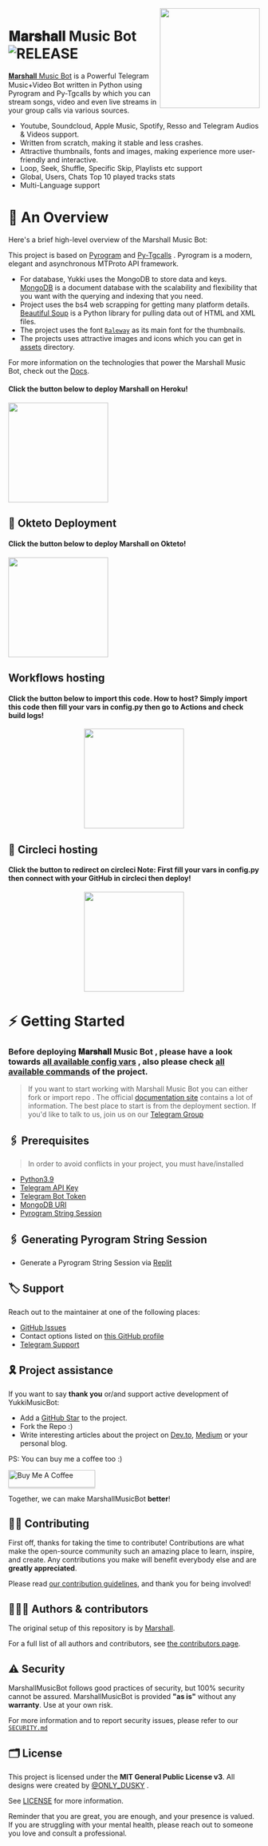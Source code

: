<img src="https://telegra.ph/file/c278436d2e276415a69f2.png" align="right" width="200" height="200"/>

# 𝐌𝐚𝐫𝐬𝐡𝐚𝐥𝐥 Music Bot <img src="https://img.shields.io/github/v/release/TeamYukki/YukkiMusicBot?color=black&logo=github&logoColor=black&style=social" alt="RELEASE">

[𝐌𝐚𝐫𝐬𝐡𝐚𝐥𝐥 Music Bot](https://github.com/hyperman77/Marshall) is a Powerful Telegram Music+Video Bot written in Python using Pyrogram and Py-Tgcalls by which you can stream songs, video and even live streams in your group calls via various sources.

* Youtube, Soundcloud, Apple Music, Spotify, Resso and Telegram Audios & Videos support.
* Written from scratch, making it stable and less crashes.
* Attractive thumbnails, fonts and images,  making experience more user-friendly and interactive.
* Loop, Seek, Shuffle, Specific Skip, Playlists etc support
* Global, Users, Chats Top 10 played tracks stats
* Multi-Language support


# 🔗 An Overview

Here's a brief high-level overview of the Marshall Music Bot:

This project is based on [Pyrogram](https://github.com/pyrogram) and [Py-Tgcalls](https://github.com/pytgcalls/pytgcalls) . Pyrogram is a modern, elegant and asynchronous MTProto API framework.

* For database, Yukki uses the MongoDB to store data and keys. [MongoDB](https://www.mongodb.com/) is a document database with the scalability and flexibility that you want with the querying and indexing that you need.
* Project uses the bs4 web scrapping for getting many platform details. [Beautiful Soup](https://www.crummy.com/software/BeautifulSoup/bs4/doc/) is a Python library for pulling data out of HTML and XML files.
* The project uses the font [`Raleway`](../assets/font2.ttf) as its main font for the thumbnails.
* The projects uses attractive images and icons which you can get in [assets](../assets/) directory.

For more information on the technologies that power the Marshall Music Bot, check out the [Docs](https://hyperman77.gitbook.io/Marshall/).

<h4>Click the button below to deploy Marshall on Heroku!</h4>    
<p><a href="https://dashboard.heroku.com/new?template=https://github.com/hyperman77/Marshall.git"><img src="https://img.shields.io/badge/Deploy%20To%20Heroku-blueviolet?style=for-the-badge&logo=heroku" width="200"/></a></p>

## 🚀 Okteto Deployment

<h4>Click the button below to deploy Marshall on Okteto!</h4>
<a href="https://cloud.okteto.com/deploy?repository=https://github.com/hyperman77/Marshall.git"><img src="https://img.shields.io/badge/Deploy%20To%20Okteto-informational?style=for-the-badge&logo=Okteto" width="200""/></a>

## Workflows hosting

<h4>Click the button below to import this code. How to host? Simply import this code then fill your vars in config.py then go to Actions and check build logs!</h4>
<p align="center"><a href="https://github.com/hyperman77/Marshall"><img src="https://img.shields.io/badge/Workflow%20Deploy-black?style=for-the-badge&logo=github" width="200""/></a>

## 🚀 Circleci hosting

<h4>Click the button to redirect on circleci Note: First fill your vars in config.py then connect with your GitHub in circleci then deploy!</h4>
<p align="center"><a href="https://circleci.com/"><img src="https://img.shields.io/badge/CircleCi%20Deploy-red?style=for-the-badge&logo=circleci" width="200""/></a>

# ⚡️ Getting Started

### Before deploying 𝐌𝐚𝐫𝐬𝐡𝐚𝐥𝐥 Music Bot , please have a look towards [all available config vars](../config/README.md) , also please check [all available commands](../strings/command.yml) of the project.

> If you want to start working with Marshall Music Bot you can either fork or import repo .
> The official [documentation site](https://hyperman77.gitbook.io/Marshall/) contains a lot of information. The best place to start is from the deployment section.
> If you'd like to talk to us, join us on our [Telegram Group](https://t.me/DuskyBotZSupport)


## 🖇 Prerequisites

> In order to avoid conflicts in your project, you must have/installed

- [Python3.9](https://www.python.org/downloads/release/python-390/)
- [Telegram API Key](https://docs.pyrogram.org/intro/setup#api-keys)
- [Telegram Bot Token](https://t.me/botfather)
- [MongoDB URI](https://www.mongodb.com)
- [Pyrogram String Session](https://replit.com)

## 🖇 Generating Pyrogram String Session

- Generate a Pyrogram String Session via [Replit](https://replit.com)

## 🏷 Support

Reach out to the maintainer at one of the following places:

- [GitHub Issues](https://github.com/hyperman77/Marshall.git/issues/new?assignees=&labels=question&template=SUPPORT_QUESTION.md&title=support%3A+)
- Contact options listed on [this GitHub profile](https://github.com/hyperman77)
- [Telegram Support](https://t.me/DuskyBotZSupport)

## 🎗 Project assistance

If you want to say **thank you** or/and support active development of YukkiMusicBot:

- Add a [GitHub Star](https://github.com/hyperman77/Marshall.git) to the project.
- Fork the Repo :)
- Write interesting articles about the project on [Dev.to](https://dev.to/), [Medium](https://medium.com/) or your personal blog.

PS: You can buy me a coffee too :)
<p><a href="https://www.buymeacoffee.com/notreallysy" target="_blank"><img src="https://www.buymeacoffee.com/assets/img/custom_images/orange_img.png" alt="Buy Me A Coffee" style="height: 35px !important;width: 174px !important;box-shadow: 0px 3px 2px 0px rgba(190, 190, 190, 0.5) !important;-webkit-box-shadow: 0px 3px 2px 0px rgba(190, 190, 190, 0.5) !important;" ></a></p>

Together, we can make MarshallMusicBot **better**!

## ✍🏻 Contributing

First off, thanks for taking the time to contribute! Contributions are what make the open-source community such an amazing place to learn, inspire, and create. Any contributions you make will benefit everybody else and are **greatly appreciated**.

Please read [our contribution guidelines](CONTRIBUTING.md), and thank you for being involved!

## 👨🏻‍💻 Authors & contributors

The original setup of this repository is by [Marshall](https://github.com/hyperman77).

For a full list of all authors and contributors, see [the contributors page](https://github.com/TeamYukki/YukkiMusicBot/contributors).

## ⚠️ Security

MarshallMusicBot follows good practices of security, but 100% security cannot be assured. MarshallMusicBot is provided **"as is"** without any **warranty**. Use at your own risk.

For more information and to report security issues, please refer to our [`SECURITY.md`](SECURITY.md)


## 🗂 License

This project is licensed under the **MIT General Public License v3**. All designs were created by [@ONLY_DUSKY](https://github.com/hyperman77) .

See [LICENSE](../LICENSE) for more information.

Reminder that you are great, you are enough, and your presence is valued. If you are struggling with your mental health, please reach out to someone you love and consult a professional.

